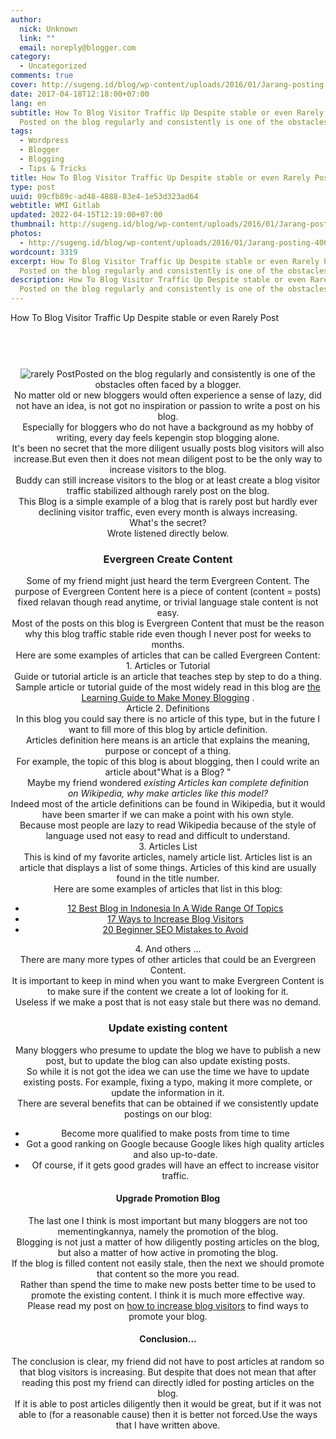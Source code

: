 ```yaml
---
author:
  nick: Unknown
  link: ""
  email: noreply@blogger.com
category:
  - Uncategorized
comments: true
cover: http://sugeng.id/blog/wp-content/uploads/2016/01/Jarang-posting-400x336.png
date: 2017-04-18T12:18:00+07:00
lang: en
subtitle: How To Blog Visitor Traffic Up Despite stable or even Rarely Post
  Posted on the blog regularly and consistently is one of the obstacles
tags:
  - Wordpress
  - Blogger
  - Blogging
  - Tips & Tricks
title: How To Blog Visitor Traffic Up Despite stable or even Rarely Post
type: post
uuid: 09cfb89c-ad48-4888-83e4-1e53d323ad64
webtitle: WMI Gitlab
updated: 2022-04-15T12:19:00+07:00
thumbnail: http://sugeng.id/blog/wp-content/uploads/2016/01/Jarang-posting-400x336.png
photos:
  - http://sugeng.id/blog/wp-content/uploads/2016/01/Jarang-posting-400x336.png
wordcount: 3319
excerpt: How To Blog Visitor Traffic Up Despite stable or even Rarely Post
  Posted on the blog regularly and consistently is one of the obstacles
description: How To Blog Visitor Traffic Up Despite stable or even Rarely Post
  Posted on the blog regularly and consistently is one of the obstacles
---
```


<div dir="ltr">How To Blog Visitor Traffic Up Despite stable or even Rarely Post<br /><br /><header><header></header>
<div>
<div><img src="http://sugeng.id/blog/wp-content/uploads/2016/01/Jarang-posting-400x336.png" alt="rarely Post" />Posted on the blog regularly and consistently is one of the obstacles often faced by a blogger.</div>
<div>No matter old or new bloggers would often experience a sense of lazy, did not have an idea, is not got no inspiration or passion to write a post on his blog.</div>
<div>Especially for bloggers who do not have a background as my hobby of writing, every day feels kepengin stop blogging alone.</div>
<div>It's been no secret that the more diligent usually posts blog visitors will also increase.But even then it does not mean diligent post to be the only way to increase visitors to the blog.</div>
<div>Buddy can still increase visitors to the blog or at least create a blog visitor traffic stabilized although rarely post on the blog.</div>
<div>This Blog is a simple example of a blog that is rarely post but hardly ever declining visitor traffic, even every month is always increasing.</div>
<div>What's the secret?</div>
<div>Wrote listened directly below.</div>
</div>
<h3>Evergreen Create Content</h3>
<div>
<div>Some of my friend might just heard the term Evergreen Content.&nbsp;The purpose of Evergreen Content here is a piece of content (content = posts) fixed relavan though read anytime, or trivial language stale content is not easy.</div>
<div>Most of the posts on this blog is Evergreen Content that must be the reason why this blog traffic stable ride even though I never post for weeks to months.</div>
<div>Here are some examples of articles that can be called Evergreen Content:</div>
<div>1. Articles or Tutorial</div>
<div>Guide or tutorial article is an article that teaches step by step to do a thing.</div>
<div>Sample article or tutorial guide of the most widely read in this blog are&nbsp;<a href="https://www.google.com/search?q=make+money+from+blog" target="_blank" rel="noopener noreferer nofollow">the Learning Guide to Make Money Blogging</a>&nbsp;.</div>
<div>Article 2. Definitions</div>
<div>In this blog you could say there is no article of this type, but in the future I want to fill more of this blog by article definition.</div>
<div>Articles definition here means is an article that explains the meaning, purpose or concept of a thing.</div>
<div>For example, the topic of this blog is about blogging, then I could write an article about"What is a Blog?&nbsp;"</div>
<div>Maybe my friend wondered&nbsp;<em>existing Articles kan complete definition on&nbsp;Wikipedia,&nbsp;why make articles like this model?</em></div>
<div>Indeed most of the article definitions can be found in Wikipedia, but it would have been smarter if we can make a point with his own style.</div>
<div>Because most people are lazy to read Wikipedia because of the style of language used not easy to read and difficult to understand.</div>
<div>3. Articles List</div>
<div>This is kind of my favorite articles, namely article list.&nbsp;Articles list is an article that displays a list of some things.&nbsp;Articles of this kind are usually found in the title number.</div>
<div>Here are some examples of articles that list in this blog:</div>
<ul>
<li><a href="https://www.google.com/search?q=site:www.webmanajemen.com+12+best+blog" target="_blank" rel="noopener noreferer nofollow">12 Best Blog in Indonesia In A Wide Range Of Topics</a></li>
<li><a href="https://www.google.com/search?q=site:webmanajemen.com+increase+blog+visitor" target="_blank" rel="noopener noreferer nofollow">17 Ways to Increase Blog Visitors</a></li>
<li><a href="http://www.webmanajemen.com/p/search.html?q=SEO+mistakes" rel="noopener noreferer nofollow">20 Beginner SEO Mistakes to Avoid</a></li>
</ul>
<div>4. And others ...</div>
<div>There are many more types of other articles that could be an Evergreen Content.</div>
<div>It is important to keep in mind when you want to make Evergreen Content is to make sure if the content we create a lot of looking for it.</div>
<div>Useless if we make a post that is not easy stale but there was no demand.</div>
</div>
<h3>Update existing content</h3>
<div>
<div>Many bloggers who presume to update the blog we have to publish a new post, but to update the blog can also update existing posts.</div>
<div>So while it is not got the idea we can use the time we have to update existing posts.&nbsp;For example, fixing a typo, making it more complete, or update the information in it.</div>
<div>There are several benefits that can be obtained if we consistently update postings on our blog:</div>
<ul>
<li>Become more qualified to make posts from time to time</li>
<li>Got a good ranking on Google because Google likes high quality articles and also up-to-date.</li>
<li>Of course, if it gets good grades will have an effect to increase visitor traffic.</li>
</ul>
</div>
<h4>Upgrade Promotion Blog</h4>
<div>
<div>The last one I think is most important but many bloggers are not too mementingkannya, namely the promotion of the blog.</div>
<div>Blogging is not just a matter of how diligently posting articles on the blog, but also a matter of how active in promoting the blog.</div>
<div>If the blog is filled content not easily stale, then the next we should promote that content so the more you read.</div>
<div>Rather than spend the time to make new posts better time to be used to promote the existing content.&nbsp;I think it is much more effective way.</div>
<div>Please read my post on&nbsp;<a href="https://translate.googleusercontent.com/translate_c?depth=1&amp;nv=1&amp;rurl=translate.google.com&amp;sl=id&amp;sp=nmt4&amp;tl=en&amp;u=http://sugeng.id/cara-meningkatkan-pengunjung-blog/&amp;usg=ALkJrhgv73aPbf4ChmyQwkhojbFOr-uhyw" rel="noopener noreferer nofollow">how to increase blog visitors</a>&nbsp;to find ways to promote your blog.</div>
</div>
<h4>Conclusion&hellip;</h4>
<div>
<div>The conclusion is clear, my friend did not have to post articles at random so that blog visitors is increasing.&nbsp;But despite that does not mean that after reading this post my friend can directly idled for posting articles on the blog.</div>
<div>If it is able to post articles diligently then it would be great, but if it was not able to (for a reasonable cause) then it is better not forced.Use the ways that I have written above.</div>
</div>
</header></div>